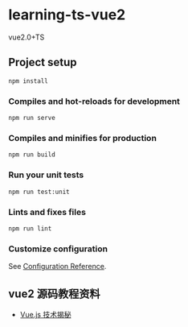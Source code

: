 # learning-ts-vue2

vue2.0+TS

## Project setup
```
npm install
```

### Compiles and hot-reloads for development
```
npm run serve
```

### Compiles and minifies for production
```
npm run build
```

### Run your unit tests
```
npm run test:unit
```

### Lints and fixes files
```
npm run lint
```

### Customize configuration
See [Configuration Reference](https://cli.vuejs.org/config/).



## vue2 源码教程资料



* [Vue.js 技术揭秘](https://ustbhuangyi.github.io/vue-analysis/v2/prepare/)













